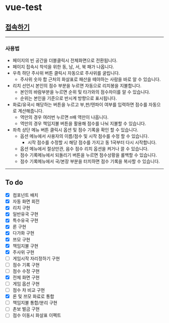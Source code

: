 # vue-test


## [접속하기](https://he1fire.github.io/vue-test)
---

### 사용법
- 페이지의 빈 공간을 더블클릭시 전체화면으로 전환됩니다.
- 페이지 접속시 착석을 위한 동, 남, 서, 북 패가 나옵니다.
- 우측 하단 주사위 버튼 클릭시 자동으로 주사위를 굴립니다.
    - 주사위 숫자 합 근처의 화살표로 패산을 떼야하는 사람을 바로 알 수 있습니다.
- 리치 선언시 본인의 점수 부분을 누르면 자동으로 리치봉을 지불합니다.
    - 본인의 바람부분을 누르면 순위 및 타가와의 점수차이를 알 수 있습니다.
    - 순위는 본인을 기준으로 반시계 방향으로 표시됩니다.
- 화료/유국시 해당하는 버튼을 누르고 부,판/텐파이 여부를 입력하면 점수를 자동으로 계산해줍니다.
    - 역만의 경우 여러번 누르면 n배 역만이 나옵니다.
    - 역만의 경우 책임지불 버튼을 활용해 점수를 나눠 지불할 수 있습니다.
- 좌측 상단 메뉴 버튼 클릭시 옵션 및 점수 기록을 확인 할 수 있습니다.
    - 옵션 메뉴에서 사용자의 이름/점수 및 시작 점수를 수정 할 수 있습니다.
        - 시작 점수를 수정할 시 해당 점수를 가지고 동 1국부터 다시 시작합니다.
    - 옵션 메뉴에서 절상만관, 음수 점수 리치 옵션을 켜거나 끌 수 있습니다.
    - 점수 기록메뉴에서 되돌리기 버튼을 누르면 점수상황을 롤백할 수 있습니다.
    - 점수 기록메뉴에서 국/본장 부분을 터치하면 점수 기록을 복사할 수 있습니다.
---
## To do
- [x] 컴포넌트 배치
- [x] 자동 화면 회전
- [x] 리치 구현
- [x] 일반유국 구현
- [x] 특수유국 구현
- [x] 론 구현
- [x] 다가화 구현
- [x] 쯔모 구현
- [x] 책임지불 구현
- [x] 주사위 구현
- [ ] 게임시작 자리정하기 구현
- [ ] 점수 기록 구현
- [ ] 점수 수정 구현
- [x] 전체 화면 구현
- [ ] 게임 옵션 구현
- [ ] 점수 차 비교 구현
- [x] 론 및 쯔모 화료로 통합
- [ ] 책임지불 통합/분리 구현
- [ ] 촌보 벌금 구현
- [ ] 점수 이동시 화살표 이펙트